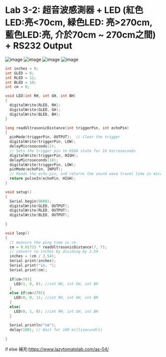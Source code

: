 # Lab 3-2: 超音波感測器 + LED (紅色LED:亮<70cm, 緑色LED: 亮>270cm, 藍色LED:亮, 介於70cm ~ 270cm之間) + RS232 Output
![image](https://user-images.githubusercontent.com/89329219/134792608-a4255df5-553c-4049-811b-36d9810a90a7.png)
![image](https://user-images.githubusercontent.com/89329219/134792613-dfd680d8-8d64-4b59-bb9f-61b4dfcfa374.png)
![image](https://user-images.githubusercontent.com/89329219/134792624-668554a1-6beb-4041-a1ee-58c2f432c53a.png)
![image](https://user-images.githubusercontent.com/89329219/135738212-2cbb34e1-4b18-4696-9cb3-6ab072588747.png)

````C
int inches = 0;
int GLED = 8;
int RLED = 12;
int BLED = 10;
int cm = 0;

void LED(int RH, int GH, int BH)
{
  digitalWrite(RLED, RH);  
  digitalWrite(GLED, GH);
  digitalWrite(BLED, BH);   
}

long readUltrasonicDistance(int triggerPin, int echoPin)
{
  pinMode(triggerPin, OUTPUT);  // Clear the trigger
  digitalWrite(triggerPin, LOW);
  delayMicroseconds(2);
  // Sets the trigger pin to HIGH state for 10 microseconds
  digitalWrite(triggerPin, HIGH);
  delayMicroseconds(10);
  digitalWrite(triggerPin, LOW);
  pinMode(echoPin, INPUT);
  // Reads the echo pin, and returns the sound wave travel time in microseconds
  return pulseIn(echoPin, HIGH);
}

void setup()
{
  Serial.begin(9600);
  digitalWrite(GLED, OUTPUT);
  digitalWrite(RLED, OUTPUT);  
  digitalWrite(BLED, OUTPUT);    
  
}

void loop()
{
  // measure the ping time in cm
  cm = 0.01723 * readUltrasonicDistance(7, 7);
  // convert to inches by dividing by 2.54
  inches = (cm / 2.54);
  Serial.print(inches);
  Serial.print("in, ");
  Serial.print(cm);
  
  if(cm<70){
    LED(1, 0, 0); //int RH, int GH, int BH    
  }
  else if(cm>270){
    LED(0, 0, 1); //int RH, int GH, int BH      
  }
  else{
    LED(0, 1, 0); //int RH, int GH, int BH      
  }
    
  Serial.println("cm");
  delay(100); // Wait for 100 millisecond(s)
   
}
````

if else 補充:https://www.lazytomatolab.com/as-04/
